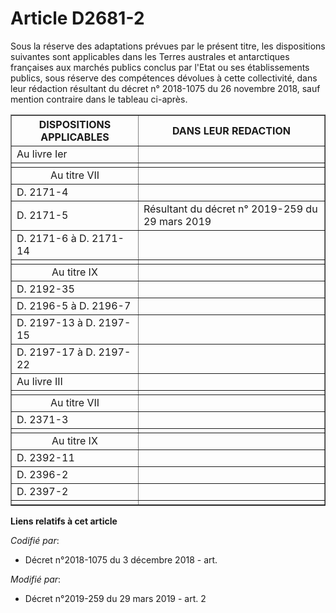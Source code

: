 # Article D2681-2

Sous la réserve des adaptations prévues par le présent titre, les dispositions suivantes sont applicables dans les Terres
australes et antarctiques françaises aux marchés publics conclus par l'Etat ou ses établissements publics, sous réserve des
compétences dévolues à cette collectivité, dans leur rédaction résultant du décret n° 2018-1075 du 26 novembre 2018, sauf
mention contraire dans le tableau ci-après.

<table border="1">
  <tbody>
    <tr>
      <th>DISPOSITIONS APPLICABLES</th>
      <th>DANS LEUR REDACTION</th>
    </tr>
    <tr>
      <td align="left">Au livre Ier</td>
      <td align="left">
    </td></tr>
    <tr>
      <td align="left">
      </td><td align="left">
    </td></tr>
    <tr>
      <td align="center">Au titre VII</td>
      <td align="left">
    </td></tr>
    <tr>
      <td align="left">D. 2171-4</td>
      <td align="left">
    </td></tr>
    <tr>
      <td align="left">D. 2171-5</td>
      <td align="left">Résultant du décret n° 2019-259 du 29 mars 2019</td>
    </tr>
    <tr>
      <td align="left">D. 2171-6 à D. 2171-14</td>
      <td align="left">
    </td></tr>
    <tr>
      <td align="left">
      </td><td align="left">
    </td></tr>
    <tr>
      <td align="center">Au titre IX</td>
      <td align="left">
    </td></tr>
    <tr>
      <td align="left">D. 2192-35</td>
      <td align="left">
    </td></tr>
    <tr>
      <td align="left">D. 2196-5 à D. 2196-7</td>
      <td align="left">
    </td></tr>
    <tr>
      <td align="left">D. 2197-13 à D. 2197-15</td>
      <td align="left">
    </td></tr>
    <tr>
      <td align="left">D. 2197-17 à D. 2197-22</td>
      <td align="left">
    </td></tr>
    <tr>
      <td align="left">Au livre III</td>
      <td align="left">
    </td></tr>
    <tr>
      <td align="left">
      </td><td align="left">
    </td></tr>
    <tr>
      <td align="center">Au titre VII</td>
      <td align="left">
    </td></tr>
    <tr>
      <td align="left">D. 2371-3</td>
      <td align="left">
    </td></tr>
    <tr>
      <td align="left">
      </td><td align="left">
    </td></tr>
    <tr>
      <td align="center">Au titre IX</td>
      <td align="left">
    </td></tr>
    <tr>
      <td align="left">D. 2392-11</td>
      <td align="left">
    </td></tr>
    <tr>
      <td align="left">D. 2396-2</td>
      <td align="left">
    </td></tr>
    <tr>
      <td align="left">D. 2397-2</td>
      <td align="left">
    </td></tr>
    <tr>
      <td align="left">
      </td><td align="left">
    </td></tr>
  </tbody>
</table>

**Liens relatifs à cet article**

_Codifié par_:

  - Décret n°2018-1075 du 3 décembre 2018 - art.

_Modifié par_:

  - Décret n°2019-259 du 29 mars 2019 - art. 2
